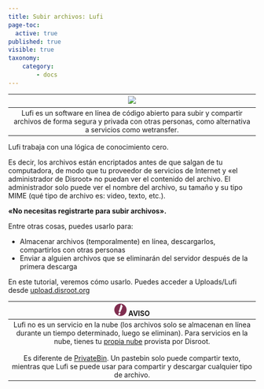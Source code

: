 ```yaml
---
title: Subir archivos: Lufi
page-toc:
  active: true
published: true
visible: true
taxonomy:
    category:
        - docs
---
```

|![](/start/icons/lufi.png)|
|:--:|
|Lufi es un software en línea de código abierto para subir y compartir archivos de forma segura y privada con otras personas, como alternativa a servicios como wetransfer.|

Lufi trabaja con una lógica de conocimiento cero.

Es decir, los archivos están encriptados antes de que salgan de tu computadora, de modo que tu proveedor de servicios de Internet y «el administrador de Disroot» no puedan ver el contenido del archivo. El administrador solo puede ver el nombre del archivo, su tamaño y su tipo MIME (qué tipo de archivo es: video, texto, etc.).

**«No necesitas registrarte para subir archivos».**

Entre otras cosas, puedes usarlo para:

- Almacenar archivos (temporalmente) en línea, descargarlos, compartirlos con otras personas
- Enviar a alguien archivos que se eliminarán del servidor después de la primera descarga

En este tutorial, veremos cómo usarlo. Puedes acceder a Uploads/Lufi desde [upload.disroot.org](https://upload.disroot.org)

|![](en/note.png) **AVISO**|
|:--:|
|Lufi no es un servicio en la nube (los archivos solo se almacenan en línea durante un tiempo determinado, luego se eliminan). Para servicios en la nube, tienes tu [propia nube](https//:cloud.disroot.org) provista por Disroot.<br><br>Es diferente de [PrivateBin](projects_office/bin/privatebin). Un pastebin solo puede compartir texto, mientras que Lufi se puede usar para compartir y descargar cualquier tipo de archivo.|
